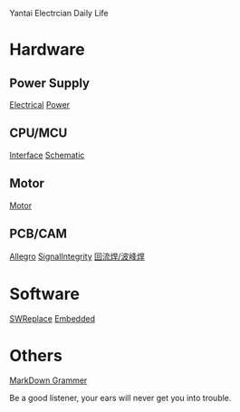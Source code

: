 Yantai Electrcian Daily Life
# Hardware
## Power Supply
[Electrical](https://github.com/ShellAlbert/ShellAlbert.github.io/blob/master/hardware/Electrical/Electrical.md)
[Power](https://github.com/ShellAlbert/ShellAlbert.github.io/blob/master/hardware/PowerSupply/PowerSupply.md)

## CPU/MCU
[Interface](https://github.com/ShellAlbert/ShellAlbert.github.io/blob/master/hardware/CPU/interface.md)
[Schematic](https://github.com/ShellAlbert/ShellAlbert.github.io/blob/master/hardware/CPU/schematic.md)

## Motor  
[Motor](https://github.com/ShellAlbert/ShellAlbert.github.io/blob/master/hardware/Motor/motor.md)

## PCB/CAM
[Allegro](https://github.com/ShellAlbert/ShellAlbert.github.io/blob/master/hardware/Allegro/allegro.md)
[SignalIntegrity](https://github.com/ShellAlbert/ShellAlbert.github.io/blob/master/hardware/SignalIntegrity/si.md)
[回流焊/波峰焊](https://user-images.githubusercontent.com/32056331/112285222-0bd6bb00-8cc5-11eb-8740-c897acf31793.png)

# Software
[SWReplace](https://github.com/ShellAlbert/ShellAlbert.github.io/blob/master/software/replace/replace.md)
[Embedded](https://github.com/ShellAlbert/ShellAlbert.github.io/blob/master/software/embedded/embedded.md)

# Others
[MarkDown Grammer](https://github.com/ShellAlbert/ShellAlbert.github.io/blob/master/others/markdown/md.png)
   
Be a good listener, your ears will never get you into trouble.   

